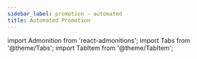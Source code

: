 ```yaml
---
sidebar_label: promotion - automated
title: Automated Promotion
---
```

import Admonition from 'react-admonitions';
import Tabs from '@theme/Tabs';
import TabItem from '@theme/TabItem';